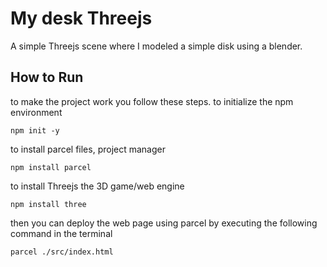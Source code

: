 # My desk Threejs

A simple Threejs scene where I modeled a simple disk using a blender.

## How to Run

to make the project work you follow these steps.
to initialize the npm environment

```ssh
npm init -y
```

to install parcel files, project manager

```ssh
npm install parcel
```

to install Threejs the 3D game/web engine

```ssh
npm install three
```

then you can deploy the web page using parcel by executing the following command in the terminal

```ssh
parcel ./src/index.html
```
